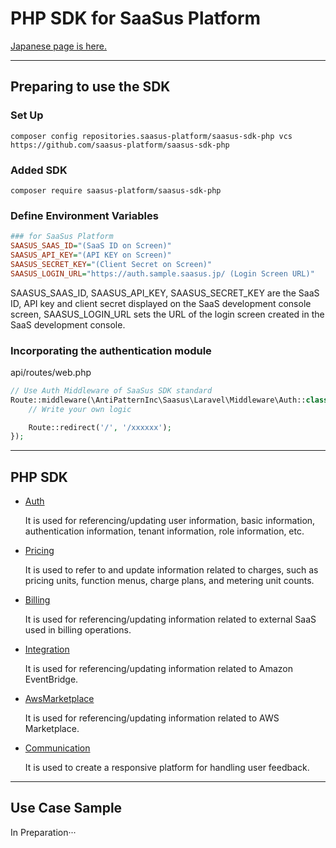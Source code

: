 # PHP SDK for SaaSus Platform

[Japanese page is here.](./README.md)

---

## Preparing to use the SDK

### Set Up

```
composer config repositories.saasus-platform/saasus-sdk-php vcs https://github.com/saasus-platform/saasus-sdk-php
```

### Added SDK

```
composer require saasus-platform/saasus-sdk-php
```

### Define Environment Variables

```ini
### for SaaSus Platform
SAASUS_SAAS_ID="(SaaS ID on Screen)"
SAASUS_API_KEY="(API KEY on Screen)"
SAASUS_SECRET_KEY="(Client Secret on Screen)"
SAASUS_LOGIN_URL="https://auth.sample.saasus.jp/ (Login Screen URL)"
```

SAASUS_SAAS_ID, SAASUS_API_KEY, SAASUS_SECRET_KEY are the SaaS ID, API key and client secret displayed on the SaaS development console screen,
SAASUS_LOGIN_URL sets the URL of the login screen created in the SaaS development console.

### Incorporating the authentication module

api/routes/web.php

```php
// Use Auth Middleware of SaaSus SDK standard
Route::middleware(\AntiPatternInc\Saasus\Laravel\Middleware\Auth::class)->group(function () {
    // Write your own logic

    Route::redirect('/', '/xxxxxx');
});
```

---

## PHP SDK

- [Auth](./generated/Auth/README_en.md)

  It is used for referencing/updating user information, basic information, authentication information, tenant information, role information, etc.

- [Pricing](./generated/Pricing/README_en.md)

  It is used to refer to and update information related to charges, such as pricing units, function menus, charge plans, and metering unit counts.

- [Billing](./generated/Billing/README_en.md)

  It is used for referencing/updating information related to external SaaS used in billing operations.

- [Integration](./generated/Integration/README_en.md)

  It is used for referencing/updating information related to Amazon EventBridge.

- [AwsMarketplace](./generated/AwsMarketplace/README_en.md)

  It is used for referencing/updating information related to AWS Marketplace.

- [Communication](./generated/Communication/README.md)

  It is used to create a responsive platform for handling user feedback.

---

## Use Case Sample

In Preparation···

